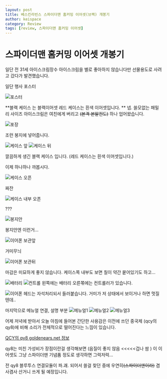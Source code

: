 ```yaml
---
layout: post
title: 베스킨라빈스 스파이더맨 홈커밍 이어셋(브랙) 개봉기 
author: keispace
category: Review
tags: [review, 스파이더맨 홈커밍 이어셋]
---
```

# 스파이더맨 홈커밍 이어셋 개봉기


일단 전 31세 아이스크림장수 아이스크림을 별로 좋아하지 않습니다만 선물용도로 사려고 갔다가 발견했습니다. 


일단 행사 포스터 

![포스터](../images/2017-07-06-베스킨라빈스_이어셋_개봉기/00.jpg)

**블랙 케이스 는 블랙이어셋 레드 케이스는 흰색 이어셋입니다. **
넵. 쓸모없는 패밀리 사이즈 아이스크림은 여친에게 버리고 ~~(본격 본말전도)~~ 하나 업어왔습니다. 

![포장](../images/2017-07-06-베스킨라빈스_이어셋_개봉기/01.jpg)

조런 봉지에 넣어줍니다. 

![케이스 앞](../images/2017-07-06-베스킨라빈스_이어셋_개봉기/02.jpg)
![케이스 뒤](../images/2017-07-06-베스킨라빈스_이어셋_개봉기/03.jpg)

깔끔하게 생긴 블랙 케이스 입니다. (레드 케이스는 흰색 이어셋입니다.)

이제 하나하나 까봅시다. 

![케이스 오픈](../images/2017-07-06-베스킨라빈스_이어셋_개봉기/04.jpg)

짜잔 

![케이스 내부 오픈](../images/2017-07-06-베스킨라빈스_이어셋_개봉기/05.jpg)

???

![봉지안](../images/2017-07-06-베스킨라빈스_이어셋_개봉기/06.jpg)

봉지안엔 이런거...

![이어폰 보관앞](../images/2017-07-06-베스킨라빈스_이어셋_개봉기/07.jpg)

거미무늬 

![이어폰 보관뒤](../images/2017-07-06-베스킨라빈스_이어셋_개봉기/08.jpg)

마감은 미묘하게 좋지 않습니다. 케이스쪽 내부도 보면 칠이 약간 뭍어있기도 하고...

![배터리](../images/2017-07-06-베스킨라빈스_이어셋_개봉기/09.jpg)
![컨트롤](../images/2017-07-06-베스킨라빈스_이어셋_개봉기/10.jpg)
왼쪽에는 배터리 오른쪾에는 컨트롤러가 있습니다. 

![이어폰](../images/2017-07-06-베스킨라빈스_이어셋_개봉기/11.jpg)
헤드는 자석처리되서 들러붙습니다. 거미가 저 상태에서 보이거나 하면 멋질텐데..

마지막으로 메뉴얼 연결, 설명 부분 
![메뉴얼1](../images/2017-07-06-베스킨라빈스_이어셋_개봉기/12.jpg)
![메뉴얼2](../images/2017-07-06-베스킨라빈스_이어셋_개봉기/13.jpg)
![메뉴얼3](../images/2017-07-06-베스킨라빈스_이어셋_개봉기/14.jpg)



어제 저녁에 받아서 오늘 아침에 들어본 간단한 사용감은 이전에 쓰던 중국제 (qcy의 qy8)에 비해 소리가 전체적으로 떨어진다는 느낌이 있습니다. 

[QCY의 qy8 goldenears.net 정보](http://goldenears.net/board/GR_Earphones/5973450)

qy8는 미친 가성비가 장점이란걸 생각해보면  (음질이 좋지 않음 <<<<<겁나 쌈 ) 이 이어셋도 그냥 스파이더맨 기념품 정도로 생각하면 그럭저럭...

전 qy8 블루투스 연결모듈이 파.괘. 되어서 쓸걸 찾던 중에 우연히~~(스파이더맨이라)~~ 겸사겸사 산거니 쓰게 될 예정입니다. 

